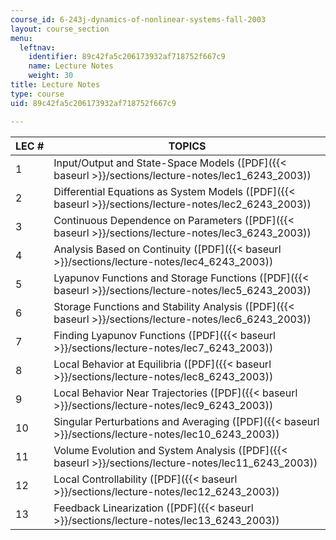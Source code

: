 ```yaml
---
course_id: 6-243j-dynamics-of-nonlinear-systems-fall-2003
layout: course_section
menu:
  leftnav:
    identifier: 89c42fa5c206173932af718752f667c9
    name: Lecture Notes
    weight: 30
title: Lecture Notes
type: course
uid: 89c42fa5c206173932af718752f667c9

---
```


| LEC # | TOPICS |
| --- | --- |
| 1 | Input/Output and State-Space Models ([PDF]({{< baseurl >}}/sections/lecture-notes/lec1_6243_2003)) |
| 2 | Differential Equations as System Models ([PDF]({{< baseurl >}}/sections/lecture-notes/lec2_6243_2003)) |
| 3 | Continuous Dependence on Parameters ([PDF]({{< baseurl >}}/sections/lecture-notes/lec3_6243_2003)) |
| 4 | Analysis Based on Continuity ([PDF]({{< baseurl >}}/sections/lecture-notes/lec4_6243_2003)) |
| 5 | Lyapunov Functions and Storage Functions ([PDF]({{< baseurl >}}/sections/lecture-notes/lec5_6243_2003)) |
| 6 | Storage Functions and Stability Analysis ([PDF]({{< baseurl >}}/sections/lecture-notes/lec6_6243_2003)) |
| 7 | Finding Lyapunov Functions ([PDF]({{< baseurl >}}/sections/lecture-notes/lec7_6243_2003)) |
| 8 | Local Behavior at Equilibria ([PDF]({{< baseurl >}}/sections/lecture-notes/lec8_6243_2003)) |
| 9 | Local Behavior Near Trajectories ([PDF]({{< baseurl >}}/sections/lecture-notes/lec9_6243_2003)) |
| 10 | Singular Perturbations and Averaging ([PDF]({{< baseurl >}}/sections/lecture-notes/lec10_6243_2003)) |
| 11 | Volume Evolution and System Analysis ([PDF]({{< baseurl >}}/sections/lecture-notes/lec11_6243_2003)) |
| 12 | Local Controllability ([PDF]({{< baseurl >}}/sections/lecture-notes/lec12_6243_2003)) |
| 13 | Feedback Linearization ([PDF]({{< baseurl >}}/sections/lecture-notes/lec13_6243_2003))